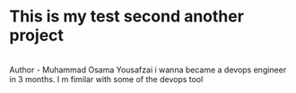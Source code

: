 # This is my test second another project
<br>
Author - Muhammad Osama Yousafzai
i wanna became a devops engineer in 3 months. I m fimilar with some of the devops tool
